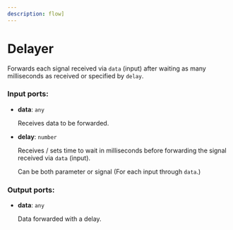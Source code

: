 ```yaml
---
description: flow]
---
```


# Delayer

Forwards each signal received via `data` (input) after waiting as many milliseconds as received or specified by `delay`.

### Input ports:

* __data__: `any`

    Receives data to be forwarded.


* __delay__: `number`

    Receives / sets time to wait in milliseconds before forwarding the signal received via `data` (input).
    
    Can be both parameter or signal (For each input through `data`.)

### Output ports:

* __data__: `any`

    Data forwarded with a delay.

